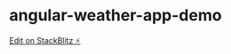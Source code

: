 # angular-weather-app-demo

[Edit on StackBlitz ⚡️](https://stackblitz.com/edit/angular-weather-app-demo)